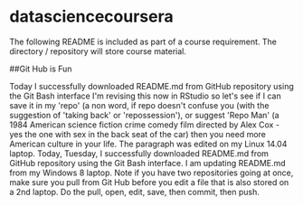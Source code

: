 datasciencecoursera
===================
The following README is included as part of a course requirement. 
The directory / repository will store course material. 

##Git Hub is Fun

Today I successfully downloaded README.md from GitHub repository using the Git Bash interface I'm revising this now in RStudio so let's see if I can save it in my 'repo' (a non word, if repo doesn't confuse you (with the suggestion of 'taking back' or 'repossession'), or suggest 'Repo Man' (a 1984 American science fiction crime comedy film directed by Alex Cox - yes the one with sex in the back seat of the car) then you need more American culture in your life. The paragraph was edited on my Linux 14.04 laptop.
Today, Tuesday, I successfully downloaded README.md from GitHub repository using the Git Bash interface. I am updating README.md from my Windows 8 laptop. Note if you have two repositories going at once, make sure you pull from Git Hub before you edit a file that is also stored on a 2nd laptop. Do the pull, open, edit, save, then commit, then push.  
